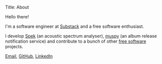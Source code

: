 Title: About

Hello there!

I'm a software engineer at [Substack][] and a free software enthusiast.

I develop [Spek][] (an acoustic spectrum analyser), [muspy][] (an album
release notification service) and contribute to a bunch of other [free software][]
projects.

[Email], [GitHub][], [LinkedIn][]

  [Substack]: https://substack.com/
  [Spek]: https://www.spek.cc/
  [muspy]: https://muspy.com/
  [free software]: http://www.gnu.org/philosophy/free-sw.html
  [Email]: mailto:alexander@kojevnikov.com
  [GitHub]: https://github.com/alexkay
  [LinkedIn]: http://www.linkedin.com/in/alexanderkojevnikov

